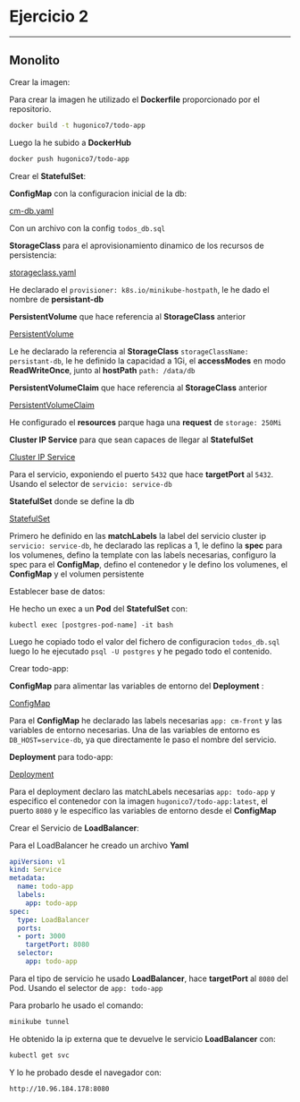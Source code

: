 # Ejercicio 2

---

## Monolito

Crear la imagen:

Para crear la imagen he utilizado el **Dockerfile** proporcionado por el repositorio.

```bash
docker build -t hugonico7/todo-app
```

Luego la he subido a **DockerHub**

```bash
docker push hugonico7/todo-app
```

Crear el **StatefulSet**:

**ConfigMap** con la configuracion inicial de la db:

[cm-db.yaml](cm-db.yaml)

Con un archivo con la config `todos_db.sql`

**StorageClass** para el aprovisionamiento dinamico de los recursos de persistencia:

[storageclass.yaml](storageclass.yaml)

He declarado el `provisioner: k8s.io/minikube-hostpath`, le he dado el nombre de **persistant-db**

**PersistentVolume** que hace referencia al **StorageClass** anterior

[PersistentVolume](PersistentVolume.yaml)

Le he declarado la referencia al **StorageClass** `storageClassName: persistant-db`, le he definido la capacidad
a 1Gi, el **accessModes** en modo **ReadWriteOnce**, junto al **hostPath** `path: /data/db`

**PersistentVolumeClaim** que hace referencia al **StorageClass** anterior

[PersistentVolumeClaim](PersistentVolumeClaim.yaml)

He configurado el **resources** parque haga una **request** de `storage: 250Mi`

**Cluster IP Service** para que sean capaces de llegar al **StatefulSet**

[Cluster IP Service](serviceClusterIp.yaml)

Para el servicio, exponiendo el puerto `5432` que hace **targetPort** al `5432`. Usando el selector de `servicio: service-db`

**StatefulSet** donde se define la db

[StatefulSet](statefullset.yaml)

Primero he definido en las **matchLabels** la label del servicio cluster ip `servicio: service-db`, he declarado las replicas a 1, le defino la **spec** para los volumenes, defino la template con las labels necesarias, configuro la spec para el **ConfigMap**, defino el contenedor y le defino los volumenes, el **ConfigMap** y el volumen persistente

Establecer base de datos:

He hecho un exec a un **Pod** del **StatefulSet** con:

```Docker
kubectl exec [postgres-pod-name] -it bash
```

Luego he copiado todo el valor del fichero de configuracion `todos_db.sql` luego lo he ejecutado `psql -U postgres` y he pegado todo el contenido.

Crear todo-app:

**ConfigMap** para alimentar las variables de entorno del **Deployment** :

[ConfigMap](cm-front.yaml)

Para el **ConfigMap** he declarado las labels necesarias `app: cm-front` y las variables de entorno necesarias. Una de las variables de entorno es `DB_HOST=service-db`, ya que directamente le paso el nombre del servicio.

**Deployment** para todo-app:

[Deployment](deploy.yaml)

Para el deployment declaro las matchLabels necesarias `app: todo-app` y especifico el contenedor con la imagen `hugonico7/todo-app:latest`, el puerto `8080` y le especifico las variables de entorno desde el **ConfigMap**

Crear el Servicio de **LoadBalancer**:

Para el LoadBalancer he creado un archivo **Yaml**

```Yaml
apiVersion: v1
kind: Service
metadata:
  name: todo-app
  labels:
    app: todo-app
spec:
  type: LoadBalancer
  ports:
  - port: 3000
    targetPort: 8080
  selector:
    app: todo-app
```

Para el tipo de servicio he usado **LoadBalancer**, hace **targetPort** al `8080` del Pod. Usando el selector de `app: todo-app`

Para probarlo he usado el comando:

```bash
minikube tunnel
```

He obtenido la ip externa que te devuelve le servicio **LoadBalancer** con:

```bash
kubectl get svc
```

Y lo he probado desde el navegador con:

`http://10.96.184.178:8080`